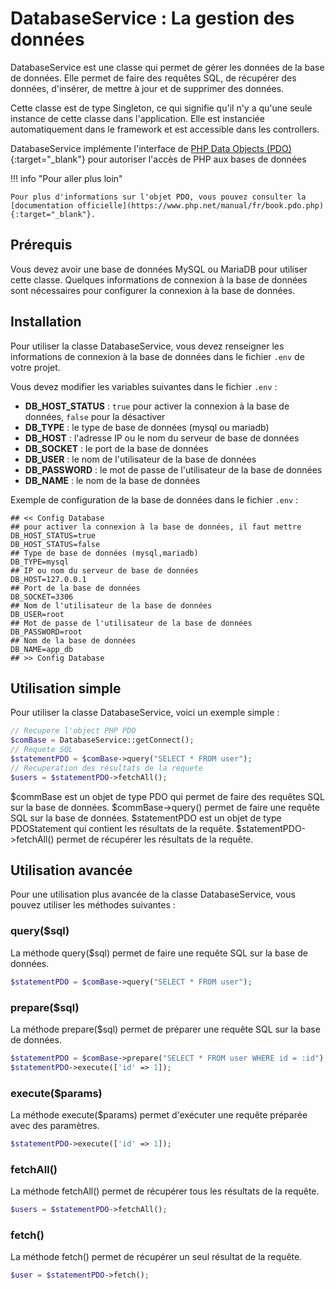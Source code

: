 # DatabaseService : La gestion des données

DatabaseService est une classe qui permet de gérer les données de la base de données. Elle permet de faire des requêtes SQL, de récupérer des données, d'insérer, de mettre à jour et de supprimer des données.

Cette classe est de type Singleton, ce qui signifie qu'il n'y a qu'une seule instance de cette classe dans l'application.
Elle est instanciée automatiquement dans le framework et est accessible dans les controllers.

DatabaseService implémente l'interface de [PHP Data Objects (PDO)](https://www.php.net/manual/fr/book.pdo.php){:target="_blank"} pour autoriser l'accès de PHP aux bases de données

!!! info "Pour aller plus loin"

    Pour plus d'informations sur l'objet PDO, vous pouvez consulter la [documentation officielle](https://www.php.net/manual/fr/book.pdo.php){:target="_blank"}.


## Prérequis
Vous devez avoir une base de données MySQL ou MariaDB pour utiliser cette classe.
Quelques informations de connexion à la base de données sont nécessaires pour configurer la connexion à la base de données.

## Installation

Pour utiliser la classe DatabaseService, vous devez renseigner les informations de connexion à la base de données dans le fichier `.env` de votre projet.

Vous devez modifier les variables suivantes dans le fichier `.env` :

- **DB_HOST_STATUS** : `true` pour activer la connexion à la base de données, `false` pour la désactiver
- **DB_TYPE** : le type de base de données (mysql ou mariadb)
- **DB_HOST** : l'adresse IP ou le nom du serveur de base de données
- **DB_SOCKET** : le port de la base de données
- **DB_USER** : le nom de l'utilisateur de la base de données
- **DB_PASSWORD** : le mot de passe de l'utilisateur de la base de données
- **DB_NAME** : le nom de la base de données

Exemple de configuration de la base de données dans le fichier `.env` :

```dotenv
## << Config Database
## pour activer la connexion à la base de données, il faut mettre DB_HOST_STATUS=true
DB_HOST_STATUS=false
## Type de base de données (mysql,mariadb)
DB_TYPE=mysql
## IP ou nom du serveur de base de données
DB_HOST=127.0.0.1
## Port de la base de données
DB_SOCKET=3306
## Nom de l'utilisateur de la base de données
DB_USER=root
## Mot de passe de l'utilisateur de la base de données
DB_PASSWORD=root
## Nom de la base de données
DB_NAME=app_db
## >> Config Database
```

## Utilisation simple

Pour utiliser la classe DatabaseService, voici un exemple simple :

```php
// Recupere l'object PHP PDO
$comBase = DatabaseService::getConnect();
// Requete SQL
$statementPDO = $comBase->query("SELECT * FROM user");
// Recuperation des résultats de la requete
$users = $statementPDO->fetchAll();
```

$commBase est un objet de type PDO qui permet de faire des requêtes SQL sur la base de données.
$commBase->query() permet de faire une requête SQL sur la base de données.
$statementPDO est un objet de type PDOStatement qui contient les résultats de la requête.
$statementPDO->fetchAll() permet de récupérer les résultats de la requête.

## Utilisation avancée

Pour une utilisation plus avancée de la classe DatabaseService, vous pouvez utiliser les méthodes suivantes :

### query($sql)

La méthode query($sql) permet de faire une requête SQL sur la base de données.

```php
$statementPDO = $comBase->query("SELECT * FROM user");
```

### prepare($sql)

La méthode prepare($sql) permet de préparer une requête SQL sur la base de données.

```php
$statementPDO = $comBase->prepare("SELECT * FROM user WHERE id = :id");
$statementPDO->execute(['id' => 1]);
```

### execute($params)

La méthode execute($params) permet d'exécuter une requête préparée avec des paramètres.

```php
$statementPDO->execute(['id' => 1]);
```

### fetchAll()

La méthode fetchAll() permet de récupérer tous les résultats de la requête.

```php
$users = $statementPDO->fetchAll();
```

### fetch()

La méthode fetch() permet de récupérer un seul résultat de la requête.

```php
$user = $statementPDO->fetch();
```

